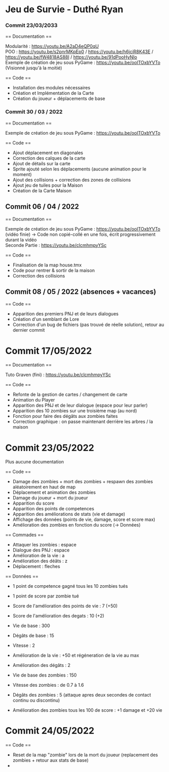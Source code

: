# Jeu de Survie - Duthé Ryan

### Commit 23/03/2033

== Documentation == 

Modularité : https://youtu.be/A2aD4eQP0qU  
POO : https://youtu.be/s2pnrMKpEp0 / https://youtu.be/h6jciR8K43E / https://youtu.be/fW4818AS88I / https://youtu.be/91dPooHyNIo  
Exemple de création de jeu sous PyGame : https://youtu.be/ooITOxbYVTo (Visionné jusqu'à la moitié)  

== Code == 

- Installation des modules nécessaires
- Création et Implémentation de la Carte
- Création du joueur + déplacements de base

### Commit 30 / 03 / 2022

== Documentation == 

Exemple de création de jeu sous PyGame : https://youtu.be/ooITOxbYVTo

== Code == 

- Ajout déplacement en diagonales
- Correction des calques de la carte
- Ajout de détails sur la carte
- Sprite ajouté selon les déplacements (aucune animation pour le moment)
- Ajout des collisions + correction des zones de collisions
- Ajout jeu de tuiles pour la Maison
- Création de la Carte Maison

## Commit 06 / 04 / 2022

== Documentation == 

Exemple de création de jeu sous PyGame : https://youtu.be/ooITOxbYVTo (vidéo finie) -> Code non copié-collé en une fois, écrit progressivement durant la vidéo  
Seconde Partie : https://youtu.be/clcmhmpyYSc  

== Code ==

- Finalisation de la map house.tmx
- Code pour rentrer & sortir de la maison
- Correction des collisions

## Commit 08 / 05 / 2022 (absences + vacances)

== Code ==

- Apparition des premiers PNJ et de leurs dialogues
- Création d'un semblant de Lore
- Correction d'un bug de fichiers (pas trouvé de réelle solution), retour au dernier commit

# Commit 17/05/2022

== Documentation == 

Tuto Graven (fini) : https://youtu.be/clcmhmpyYSc

== Code ==

- Refonte de la gestion de cartes / changement de carte
- Animation du Player
- Apparition des PNJ et de leur dialogue (espace pour leur parler)
- Apparition des 10 zombies sur une troisième map (au nord)
- Fonction pour faire des dégâts aux zombies faites
- Correction graphique : on passe maintenant derrière les arbres / la maison

# Commit 23/05/2022

Plus aucune documentation

== Code ==

- Damage des zombies + mort des zombies + respawn des zombies aléatoirement en haut de map
- Déplacement et animation des zombies
- Damage du joueur + mort du joueur
- Apparition du score
- Apparition des points de competences
- Apparition des améliorations de stats (vie et damage)
- Affichage des données (points de vie, damage, score et score max)
- Amélioration des zombies en fonction du score (-> Données)


== Commades ==

- Attaquer les zombies : espace
- Dialogue des PNJ : espace
- Amélioration de la vie : a
- Amélioration des déâts : z
- Déplacement : fleches

== Données ==

- 1 point de competence gagné tous les 10 zombies tués
- 1 point de score par zombie tué
- Score de l'amélioration des points de vie : 7 (+50) 
- Score de l'amélioration des degats : 10 (+2)

- Vie de base : 300
- Dégâts de base : 15
- Vitesse : 2
- Amélioration de la vie : +50 et régéneration de la vie au max 
- Amélioration des dégâts : 2

- Vie de base des zombies : 150
- Vitesse des zombies : de 0.7 à 1.6
- Dégâts des zombies : 5 (attaque apres deux secondes de contact continu ou discontinu)
- Amélioration des zombies tous les 100 de score : +1 damage et +20 vie

# Commit 24/05/2022

== Code ==

- Reset de la map "zombie" lors de la mort du joueur (replacement des zombies + retour aux stats de base)
- 